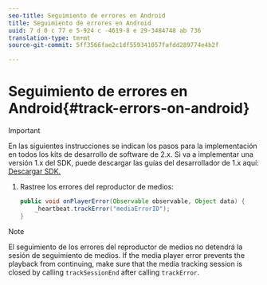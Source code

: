 ```yaml
---
seo-title: Seguimiento de errores en Android
title: Seguimiento de errores en Android
uuid: 7 d 0 c 77 e 5-924 c -4619-8 e 29-3484748 ab 736
translation-type: tm+mt
source-git-commit: 5ff3566fae2c1df559341057fafdd289774e4b2f

---
```



# Seguimiento de errores en Android{#track-errors-on-android}

>[!IMPORTANT]
>
>En las siguientes instrucciones se indican los pasos para la implementación en todos los kits de desarrollo de software de 2.x. Si va a implementar una versión 1.x del SDK, puede descargar las guías del desarrollador de 1.x aquí: [Descargar SDK.](../../sdk-implement/download-sdks.md)

1. Rastree los errores del reproductor de medios:

   ```java
   public void onPlayerError(Observable observable, Object data) {  
       _heartbeat.trackError("mediaErrorID"); 
   }
   ```

>[!NOTE]
>
>El seguimiento de los errores del reproductor de medios no detendrá la sesión de seguimiento de medios. If the media player error prevents the playback from continuing, make sure that the media tracking session is closed by calling `trackSessionEnd` after calling `trackError`.

